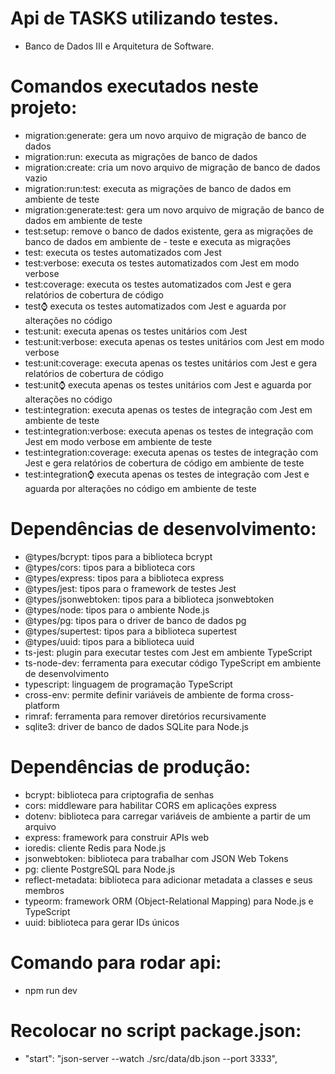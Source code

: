 # Api de TASKS utilizando testes. 
- Banco de Dados III e Arquitetura de Software. 

# Comandos executados neste projeto:

- migration:generate: gera um novo arquivo de migração de banco de dados
- migration:run: executa as migrações de banco de dados
- migration:create: cria um novo arquivo de migração de banco de dados vazio
- migration:run:test: executa as migrações de banco de dados em ambiente de teste
- migration:generate:test: gera um novo arquivo de migração de banco de dados em ambiente de teste
- test:setup: remove o banco de dados existente, gera as migrações de banco de dados em ambiente de - teste e executa as migrações
- test: executa os testes automatizados com Jest
- test:verbose: executa os testes automatizados com Jest em modo verbose
- test:coverage: executa os testes automatizados com Jest e gera relatórios de cobertura de código
- test:watch: executa os testes automatizados com Jest e aguarda por alterações no código
- test:unit: executa apenas os testes unitários com Jest
- test:unit:verbose: executa apenas os testes unitários com Jest em modo verbose
- test:unit:coverage: executa apenas os testes unitários com Jest e gera relatórios de cobertura de código
- test:unit:watch: executa apenas os testes unitários com Jest e aguarda por alterações no código
- test:integration: executa apenas os testes de integração com Jest em ambiente de teste
- test:integration:verbose: executa apenas os testes de integração com Jest em modo verbose em ambiente de teste
- test:integration:coverage: executa apenas os testes de integração com Jest e gera relatórios de cobertura de código em ambiente de teste
- test:integration:watch: executa apenas os testes de integração com Jest e aguarda por alterações no código em ambiente de teste

# Dependências de desenvolvimento: 

- @types/bcrypt: tipos para a biblioteca bcrypt
- @types/cors: tipos para a biblioteca cors
- @types/express: tipos para a biblioteca express
- @types/jest: tipos para o framework de testes Jest
- @types/jsonwebtoken: tipos para a biblioteca jsonwebtoken
- @types/node: tipos para o ambiente Node.js
- @types/pg: tipos para o driver de banco de dados pg
- @types/supertest: tipos para a biblioteca supertest
- @types/uuid: tipos para a biblioteca uuid
- ts-jest: plugin para executar testes com Jest em ambiente TypeScript
- ts-node-dev: ferramenta para executar código TypeScript em ambiente de desenvolvimento
- typescript: linguagem de programação TypeScript
- cross-env: permite definir variáveis de ambiente de forma cross-platform
- rimraf: ferramenta para remover diretórios recursivamente
- sqlite3: driver de banco de dados SQLite para Node.js

# Dependências de produção: 

- bcrypt: biblioteca para criptografia de senhas
- cors: middleware para habilitar CORS em aplicações express
- dotenv: biblioteca para carregar variáveis de ambiente a partir de um arquivo
- express: framework para construir APIs web
- ioredis: cliente Redis para Node.js
- jsonwebtoken: biblioteca para trabalhar com JSON Web Tokens
- pg: cliente PostgreSQL para Node.js
- reflect-metadata: biblioteca para adicionar metadata a classes e seus membros
- typeorm: framework ORM (Object-Relational Mapping) para Node.js e TypeScript
- uuid: biblioteca para gerar IDs únicos

# Comando para rodar api:
- npm run dev

# Recolocar no script package.json:
- "start": "json-server --watch ./src/data/db.json --port 3333",
